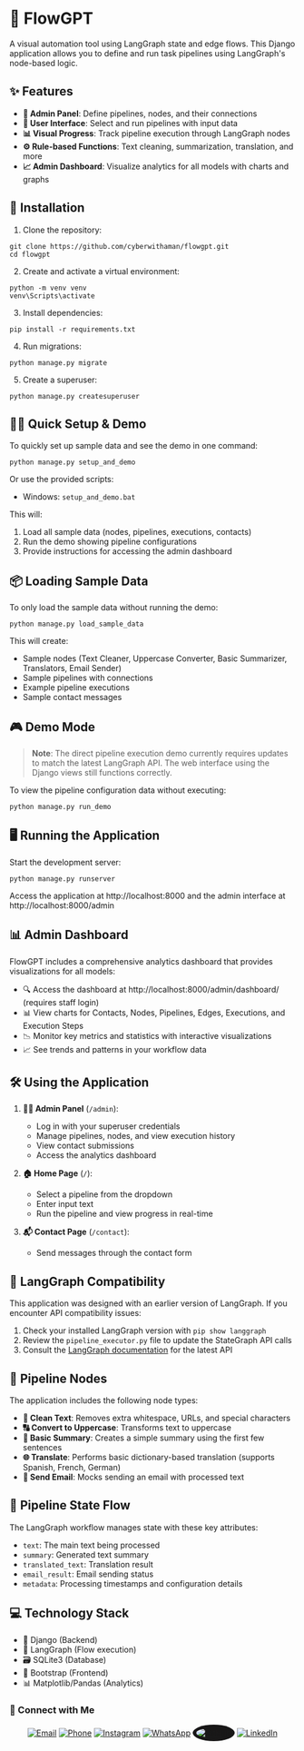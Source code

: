 # 🌊 FlowGPT

A visual automation tool using LangGraph state and edge flows. This Django application allows you to define and run task pipelines using LangGraph's node-based logic.

## ✨ Features

- **🧠 Admin Panel**: Define pipelines, nodes, and their connections
- **👤 User Interface**: Select and run pipelines with input data
- **📊 Visual Progress**: Track pipeline execution through LangGraph nodes
- **⚙️ Rule-based Functions**: Text cleaning, summarization, translation, and more
- **📈 Admin Dashboard**: Visualize analytics for all models with charts and graphs

## 🚀 Installation

1. Clone the repository:
```
git clone https://github.com/cyberwithaman/flowgpt.git
cd flowgpt
```

2. Create and activate a virtual environment:
```
python -m venv venv
venv\Scripts\activate
```

3. Install dependencies:
```
pip install -r requirements.txt
```

4. Run migrations:
```
python manage.py migrate
```

5. Create a superuser:
```
python manage.py createsuperuser
```

## 🏃‍♂️ Quick Setup & Demo

To quickly set up sample data and see the demo in one command:

```
python manage.py setup_and_demo
```

Or use the provided scripts:
- Windows: `setup_and_demo.bat`

This will:
1. Load all sample data (nodes, pipelines, executions, contacts)
2. Run the demo showing pipeline configurations
3. Provide instructions for accessing the admin dashboard

## 📦 Loading Sample Data

To only load the sample data without running the demo:

```
python manage.py load_sample_data
```

This will create:
- Sample nodes (Text Cleaner, Uppercase Converter, Basic Summarizer, Translators, Email Sender)
- Sample pipelines with connections
- Example pipeline executions
- Sample contact messages

## 🎮 Demo Mode

> **Note**: The direct pipeline execution demo currently requires updates to match the latest LangGraph API. The web interface using the Django views still functions correctly.

To view the pipeline configuration data without executing:

```
python manage.py run_demo
```

## 🖥️ Running the Application

Start the development server:

```
python manage.py runserver
```

Access the application at http://localhost:8000 and the admin interface at http://localhost:8000/admin

## 📊 Admin Dashboard

FlowGPT includes a comprehensive analytics dashboard that provides visualizations for all models:

- 🔍 Access the dashboard at http://localhost:8000/admin/dashboard/ (requires staff login)
- 📊 View charts for Contacts, Nodes, Pipelines, Edges, Executions, and Execution Steps
- 📉 Monitor key metrics and statistics with interactive visualizations
- 📈 See trends and patterns in your workflow data

## 🛠️ Using the Application

1. **👩‍💼 Admin Panel** (`/admin`):
   - Log in with your superuser credentials
   - Manage pipelines, nodes, and view execution history
   - View contact submissions
   - Access the analytics dashboard

2. **🏠 Home Page** (`/`):
   - Select a pipeline from the dropdown
   - Enter input text
   - Run the pipeline and view progress in real-time

3. **📬 Contact Page** (`/contact`):
   - Send messages through the contact form

## 🔄 LangGraph Compatibility

This application was designed with an earlier version of LangGraph. If you encounter API compatibility issues:

1. Check your installed LangGraph version with `pip show langgraph`
2. Review the `pipeline_executor.py` file to update the StateGraph API calls
3. Consult the [LangGraph documentation](https://langchain-ai.github.io/langgraph/) for the latest API

## 🧩 Pipeline Nodes

The application includes the following node types:

- **🧹 Clean Text**: Removes extra whitespace, URLs, and special characters
- **🔠 Convert to Uppercase**: Transforms text to uppercase
- **📝 Basic Summary**: Creates a simple summary using the first few sentences
- **🌐 Translate**: Performs basic dictionary-based translation (supports Spanish, French, German)
- **📧 Send Email**: Mocks sending an email with processed text

## 🔄 Pipeline State Flow

The LangGraph workflow manages state with these key attributes:
- `text`: The main text being processed
- `summary`: Generated text summary
- `translated_text`: Translation result
- `email_result`: Email sending status
- `metadata`: Processing timestamps and configuration details

## 💻 Technology Stack

- 🐍 Django (Backend)
- 🔄 LangGraph (Flow execution)
- 🗃️ SQLite3 (Database)
- 🎨 Bootstrap (Frontend)
- 📊 Matplotlib/Pandas (Analytics)

### 🔗 Connect with Me  
<p align="center">
  <a href="mailto:amananiloffial@gmail.com"><img src="https://img.icons8.com/color/48/000000/gmail-new.png" alt="Email"/></a>
  <a href="tel:+917892939127"><img src="https://img.icons8.com/color/48/000000/phone.png" alt="Phone"/></a>
  <a href="https://www.instagram.com/cyberwithaman"><img src="https://img.icons8.com/color/48/000000/instagram-new.png" alt="Instagram"/></a>
  <a href="https://wa.me/+917892939127"><img src="https://img.icons8.com/color/48/000000/whatsapp--v1.png" alt="WhatsApp"/></a>
  <a href="https://github.com/cyberwithaman"><img src="https://img.icons8.com/ios-filled/48/ffffff/github.png" style="background-color:#181717; border-radius:50%; padding:6px;" alt="GitHub"/></a>
  <a href="https://www.linkedin.com/in/cyberwithaman"><img src="https://img.icons8.com/color/48/000000/linkedin.png" alt="LinkedIn"/></a>
</p>
